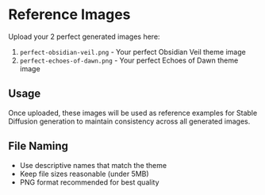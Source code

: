 # Reference Images

Upload your 2 perfect generated images here:

1. `perfect-obsidian-veil.png` - Your perfect Obsidian Veil theme image
2. `perfect-echoes-of-dawn.png` - Your perfect Echoes of Dawn theme image

## Usage

Once uploaded, these images will be used as reference examples for Stable Diffusion generation to maintain consistency across all generated images.

## File Naming

- Use descriptive names that match the theme
- Keep file sizes reasonable (under 5MB)
- PNG format recommended for best quality
